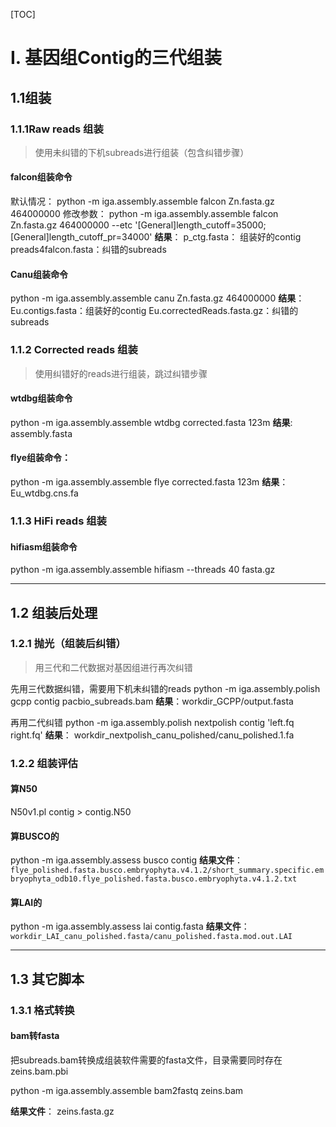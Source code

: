 [TOC]

# I. 基因组Contig的三代组装
## 1.1组装

### 1.1.1Raw reads 组装
> 使用未纠错的下机subreads进行组装（包含纠错步骤）

#### falcon组装命令
默认情况：
python -m iga.assembly.assemble falcon  Zn.fasta.gz  464000000
修改参数：
python -m iga.assembly.assemble falcon  Zn.fasta.gz  464000000 --etc '[General]length_cutoff=35000;[General]length_cutoff_pr=34000'
**结果**： 
p_ctg.fasta： 组装好的contig
preads4falcon.fasta：纠错的subreads

#### Canu组装命令
python -m iga.assembly.assemble canu  Zn.fasta.gz  464000000
**结果**：
Eu.contigs.fasta：组装好的contig
Eu.correctedReads.fasta.gz：纠错的subreads

### 1.1.2 Corrected reads 组装

> 使用纠错好的reads进行组装，跳过纠错步骤

#### wtdbg组装命令
python -m iga.assembly.assemble wtdbg corrected.fasta 123m
**结果**: assembly.fasta

#### flye组装命令：
python -m iga.assembly.assemble flye corrected.fasta 123m
**结果**：Eu_wtdbg.cns.fa

### 1.1.3 HiFi reads 组装

#### hifiasm组装命令
python -m iga.assembly.assemble hifiasm --threads 40 fasta.gz

---

## 1.2 组装后处理

### 1.2.1 抛光（组装后纠错）
> 用三代和二代数据对基因组进行再次纠错

先用三代数据纠错，需要用下机未纠错的reads
python -m iga.assembly.polish gcpp contig pacbio_subreads.bam
**结果**：workdir_GCPP/output.fasta

再用二代纠错
python -m iga.assembly.polish nextpolish contig 'left.fq right.fq'
**结果**： workdir_nextpolish_canu_polished/canu_polished.1.fa

### 1.2.2 组装评估
#### 算N50
N50v1.pl contig > contig.N50

#### 算BUSCO的
python -m iga.assembly.assess busco contig
**结果文件**：`flye_polished.fasta.busco.embryophyta.v4.1.2/short_summary.specific.embryophyta_odb10.flye_polished.fasta.busco.embryophyta.v4.1.2.txt`
#### 算LAI的

python -m iga.assembly.assess lai contig.fasta
**结果文件**：`workdir_LAI_canu_polished.fasta/canu_polished.fasta.mod.out.LAI`


---

## 1.3 其它脚本
### 1.3.1 格式转换
#### bam转fasta

把subreads.bam转换成组装软件需要的fasta文件，目录需要同时存在 zeins.bam.pbi

python -m iga.assembly.assemble bam2fastq zeins.bam

**结果文件**： zeins.fasta.gz

